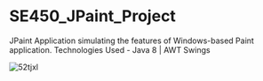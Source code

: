 # SE450_JPaint_Project
JPaint Application simulating the features of Windows-based Paint application. Technologies Used - Java 8 | AWT Swings

![52tjxl](https://user-images.githubusercontent.com/19336011/112165540-d6df4100-8bbc-11eb-8666-d867cadbf546.gif)

